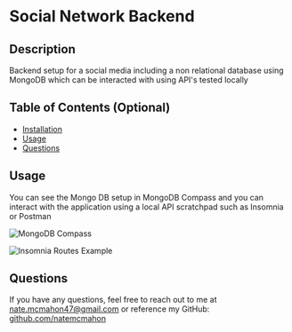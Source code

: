 # Social Network Backend

## Description
    
Backend setup for a social media including a non relational database using MongoDB which can be interacted with using API's tested locally
    
## Table of Contents (Optional)
    
- [Installation](#installation)
- [Usage](#usage)
- [Questions](#questions)

## Usage
    
You can see the Mongo DB setup in MongoDB Compass and you can interact with the application using a local API scratchpad such as Insomnia or Postman
    
![MongoDB Compass](image-1.png)

![Insomnia Routes Example](image-2.png)
        
## Questions

If you have any questions, feel free to reach out to me at nate.mcmahon47@gmail.com or reference my GitHub:
[github.com/natemcmahon](github.com/natemcmahon)
